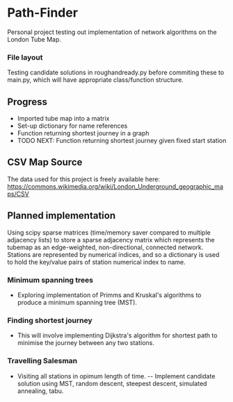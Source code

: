 # Path-Finder
Personal project testing out implementation of network algorithms on the London Tube Map. 

### File layout
Testing candidate solutions in roughandready.py before commiting these to main.py, which will have appropriate class/function structure. 

## Progress
- Imported tube map into a matrix
- Set-up dictionary for name references
- Function returning shortest journey in a graph
- TODO NEXT: Function returning shortest journey given fixed start station


## CSV Map Source
The data used for this project is freely available here: https://commons.wikimedia.org/wiki/London_Underground_geographic_maps/CSV

## Planned implementation
Using scipy sparse matrices (time/memory saver compared to multiple adjacency lists) to store a sparse adjacency matrix which represents  the tubemap as an edge-weighted, non-directional, connected network. Stations are represented by numerical indices, and so a dictionary is used to hold the key/value pairs of station numerical index to name. 

### Minimum spanning trees
- Exploring implementation of Primms and Kruskal's algorithms to produce a minimum spanning tree (MST). 

### Finding shortest journey
- This will involve implementing Dijkstra's algorithm for shortest path to minimise the journey between any two stations.

### Travelling Salesman
- Visiting all stations in opimum length of time. 
-- Implement candidate solution using MST, random descent, steepest descent, simulated annealing, tabu. 
